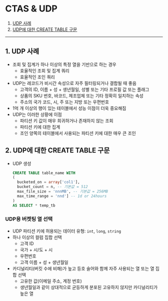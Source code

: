# CTAS & UDP 

1. [UDP 사례](#1-UDP-사례)
2. [UDP에 대한 CREATE TABLE 구문](#2-UDP에-대한-CREATE-TABLE-구문)

---

## 1. UDP 사례
- 조회 및 집계가 하나 이상의 특정 열을 기반으로 하는 경우
  - 효율적인 조회 및 집계 쿼리
  - 효율적인 조인 쿼리
- UDP는 레코드가 비시간 속성으로 자주 필터링되거나 결합될 때 좋음
  - 고객의 ID, 이름 + 성 + 생년월일, 성별 또는 기타 프로필 값 또는 플래그
  - 상품의 SKU 번호, 바코드, 제조업체 또는 기타 정확히 일치하는 속성
  - 주소의 국가 코드, 시, 주 또는 지방 또는 우편번호
- 1억 개 이상의 행이 있는 테이블에서 성능 이점이 더욱 중요해짐
- UDP는 이러한 상황에 이점
  - 파티션 키 값이 매우 희귀하거나 존재하지 않는 조회
  - 파티션 키에 대한 집계
  - 조인 양쪽의 테이블에서 사용되는 파티션 키에 대한 매우 큰 조인

## 2. UDP에 대한 CREATE TABLE 구문
- UDP 생성

  ```SQL
  CREATE TABLE table_name WITH
  (
    bucketed_on = array['col1'],
    bucket_count = n, -- 기본값 = 512
    max_file_size = 'nnnMB', -- 기본값 = 256MB
    max_time_range = 'nnd'] -- 1d or 24hours
  )
  AS SELECT * temp_tb
  ```

### UDP용 버켓팅 열 선택
- UDP 파티션 키에 허용되는 데이터 유형: `int`, `long`, `string`
- 하나 이상의 컬럼 집합 선택
  - 고객 ID
  - 국가 + 시/도 + 시
  - 우편번호
  - 고객 이름 + 성 + 생년월일
- 카디널리티(버킷 수에 비해)가 높고 등호 술어와 함께 자주 사용되는 열 또는 열 집합 선택
  - 고유한 값(이메일 주소, 계정 번호)
  - 생년월일과 같이 상대적으로 균등하게 분포된 고유하지 않지만 카디널리티가 높은 열

